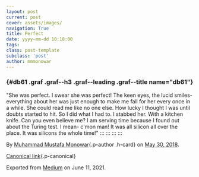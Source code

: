 ```yaml
---
layout: post
current: post
cover: assets/images/
navigation: True
title: Perfect
date: yyyy-mm-dd 10:18:00
tags: 
class: post-template
subclass: 'post'
author: mmmonowar
---
```



###  {#db61 .graf .graf--h3 .graf--leading .graf--title name="db61"}

"She was perfect. I swear she was perfect! The keen eyes, the lucid
smiles- everything about her was just enough to make me fall for her
every once in a while. She could read me like no one else. How lucky I
thought I was until doubts started to hit. So I did what I had to. I
stabbed her. With a kitchen knife. Can you even believe me? I am serving
time because I found out about the Turing test. I mean- c'mon man! It
was all silicon all over the place. It was silicons the whole time!"
:::
:::
:::
:::

By [Muhammad Mustafa Monowar](https://medium.com/@mmmonowar){.p-author
.h-card} on [May 30, 2018](https://medium.com/p/6005a09eb11d).

[Canonical
link](https://medium.com/@mmmonowar/perfect-6005a09eb11d){.p-canonical}

Exported from [Medium](https://medium.com) on June 11, 2021.

